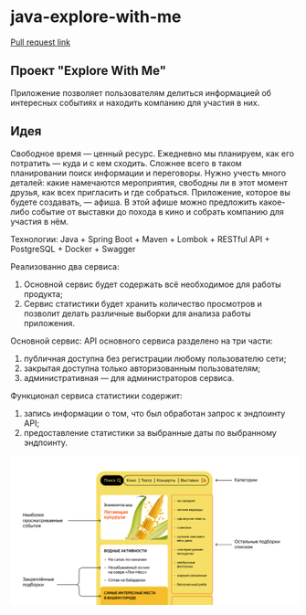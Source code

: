 # java-explore-with-me

[Pull request link](https://github.com/OksanaVM/java-explore-with-me/pull/9)
## Проект "Explore With Me"

Приложение позволяет пользователям делиться информацией об интересных событиях и находить компанию для участия в них.
## Идея

Свободное время — ценный ресурс. Ежедневно мы планируем, как его потратить — куда и с кем сходить. Сложнее всего в таком планировании поиск информации и переговоры. Нужно учесть много деталей: какие намечаются мероприятия, свободны ли в этот момент друзья, как всех пригласить и где собраться.
Приложение, которое вы будете создавать, — афиша. В этой афише можно предложить какое-либо событие от выставки до похода в кино и собрать компанию для участия в нём.

Технологии: Java + Spring Boot + Maven + Lombok + RESTful API + PostgreSQL + Docker + Swagger

Реализованно два сервиса:
 1. Основной сервис будет содержать всё необходимое для работы продукта;
 2. Сервис статистики будет хранить количество просмотров и позволит делать различные выборки для анализа работы приложения.

Основной сервис:
 API основного сервиса разделено на три части:
 1. публичная доступна без регистрации любому пользователю сети;
 2. закрытая доступна только авторизованным пользователям;
 3. административная — для администраторов сервиса.

Функционал сервиса статистики содержит:
 1. запись информации о том, что был обработан запрос к эндпоинту API;
 2. предоставление статистики за выбранные даты по выбранному эндпоинту.

![](ewm-main/mage.png)
